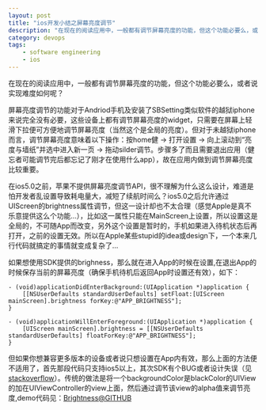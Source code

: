 ```yaml
---
layout: post
title: "ios开发小结之屏幕亮度调节"
description: "在现在的阅读应用中，一般都有调节屏幕亮度的功能，但这个功能必要么，或者说实现难度如何呢？"
category: devops
tags:
    - software engineering
    - ios
---
```

   在现在的阅读应用中，一般都有调节屏幕亮度的功能，但这个功能必要么，或者说实现难度如何呢？

   屏幕亮度调节的功能对于Andriod手机及安装了SBSetting类似软件的越狱iphone来说完全没有必要，这些设备上都有调节屏幕亮度的widget，只需要在屏幕上轻滑下拉便可方便地调节屏幕亮度（当然这个是全局的亮度）。但对于未越狱iphone而言，调节屏幕亮度意味着以下操作：按home健 -> 打开设置 -> 向上滚动到“亮度与墙纸”并选中进入新一页 -> 拖动silder调节。步骤多了而且需要退出应用（健忘者可能调节完后都忘记了刚才在使用什么app），故在应用内做到调节屏幕亮度比较重要。

   在ios5.0之前，苹果不提供屏幕亮度调节API，很不理解为什么这么设计，难道是怕开发者乱设置导致耗电量大，减短了续航时间么？ios5.0之后允许通过UIScreen的brightness属性调节，但这一设计却也不太合理（感觉Apple是真不乐意提供这么个功能…），比如这一属性只能在MainScreen上设置，所以设置这是全局的，不可随App而改变，另外这个设置是暂时的，手机如果进入待机状态后再打开，之前的设置无效。所以在Apple某些stupid的idea或design下，一个本来几行代码就搞定的事情就变成复杂了…

   如果想使用SDK提供的brighness，那么就在进入App的时候在设置,在退出App的时候保存当前的屏幕亮度（确保手机待机后返回App时设置还有效），如下：

``` objc
- (void)applicationDidEnterBackground:(UIApplication *)application {
    [[NSUserDefaults standardUserDefaults] setFloat:[UIScreen mainScreen].brightness forKey:@"APP_BRIGHTNESS"];
}

- (void)applicationWillEnterForeground:(UIApplication *)application {
    [UIScreen mainScreen].brightness = [[NSUserDefaults standardUserDefaults] floatForKey:@"APP_BRIGHTNESS"];
}
```

但如果你想兼容更多版本的设备或者说只想设置在App内有效，那么上面的方法便不适用了，首先那段代码只支持ios5以上，其次SDK有个BUG或者设计失误（见[stackoverflow](http://stackoverflow.com/questions/8316358/)）。传统的做法是将一个backgroundColor是blackColor的UIView的加在UIViewController的view上面，然后通过调节该view的alpha值来调节亮度,demo代码见：[Brightness@GITHUB](https://github.com/ivoryxiong/Brightness)
